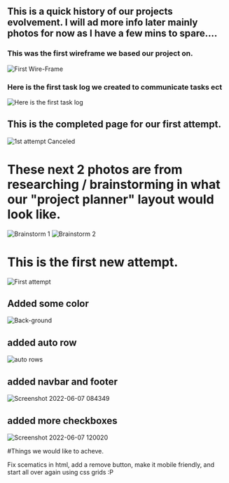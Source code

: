 ## This is a quick history of our projects evolvement. I will ad more info later mainly photos for now as I have a few mins to spare....



### This was the first wireframe we based our project on.
![First Wire-Frame](https://user-images.githubusercontent.com/105700512/172301635-b961a4fd-ca86-40fc-83a4-babbbf897b0b.png)
### Here is the first task log we created to communicate tasks ect
![Here is the first task log](https://user-images.githubusercontent.com/105700512/172302494-490ffc32-8639-4cf7-a3e4-732fb8e561b4.png)


## This is the completed page for our first attempt.
![1st attempt Canceled](https://user-images.githubusercontent.com/105700512/172302232-f01b4cdb-761c-491b-83d3-0d15b4750770.png)

# These next 2 photos are from researching / brainstorming in what our "project planner" layout would look like.
![Brainstorm 1](https://user-images.githubusercontent.com/105700512/172302465-280f06bc-953a-4806-b71c-f9745e809068.png)
![Brainstorm 2](https://user-images.githubusercontent.com/105700512/172302473-9ab45ca4-2a56-49d9-ab47-501a665bca5e.png)


# This is the first new attempt.
![First attempt](https://user-images.githubusercontent.com/105700512/172304823-40ae8663-b4a3-4d02-85c8-7fece50113cb.png)

## Added some color 
![Back-ground](https://user-images.githubusercontent.com/105700512/172302645-030ef437-c0e7-41b5-8e2f-e7f49235187a.png)

## added auto row 
![auto rows](https://user-images.githubusercontent.com/105700512/172302581-7e92f3f3-1d75-4359-9200-a452612d9e1a.png)
## added navbar and footer
![Screenshot 2022-06-07 084349](https://user-images.githubusercontent.com/105700512/172302989-8f6d0d46-c2d1-49e7-b003-2c582ed0d844.png)

## added more checkboxes
![Screenshot 2022-06-07 120020](https://user-images.githubusercontent.com/105700512/172302587-9b962826-0e49-4ad4-b35e-1dd6c20aa4d3.png)


#Things we would like to acheve.

 Fix scematics in html, add a remove button, make it mobile friendly, and start all over again using css grids :P
